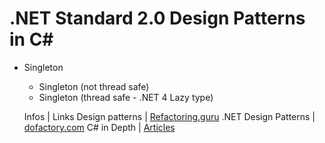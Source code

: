 # .NET Standard 2.0 Design Patterns in C#

* Singleton
  * Singleton (not thread safe)
  * Singleton (thread safe - .NET 4 Lazy<T> type)

  Infos | Links
Design patterns | [Refactoring.guru](https://refactoring.guru/design-patterns/csharp)
.NET Design Patterns | [dofactory.com](https://www.dofactory.com/net/design-patterns)
C# in Depth | [Articles](https://csharpindepth.com/Articles) 